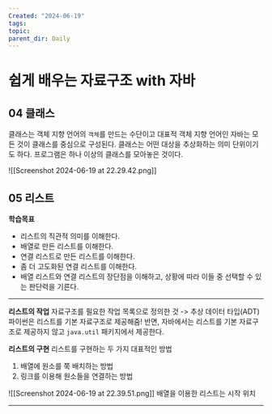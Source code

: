 ```yaml
---
Created: "2024-06-19"
tags: 
topic: 
parent_dir: Daily
---
```

# 쉽게 배우는 자료구조 with 자바
## 04 클래스
클래스는 객체 지향 언어의 `객체`를 만드는 수단이고 대표적 객체 지향 언어인 자바는 모든 것이 클래스를 중심으로 구성된다. 클래스는 어떤 대상을 추상화하는 의미 단위이기도 하다. 프로그램은 하나 이상의 클래스를 모아놓은 것이다. 

![[Screenshot 2024-06-19 at 22.29.42.png]]
## 05 리스트
**학습목표**
- 리스트의 직관적 의미를 이해한다.
- 배열로 만든 리스트를 이해한다. 
- 연결 리스트로 만든 리스트를 이해한다.
- 좀 더 고도화된 연결 리스트를 이해한다.
- 배열 리스트와 연결 리스트의 장단점을 이해하고, 상황에 따라 이들 중 선택할 수 있는 판단력을 기른다. 
---
**리스트의 작업**
자료구조를 필요한 작업 목록으로 정의한 것 -> 추상 데이터 타입(ADT)
파이썬은 리스트를 기본 자료구조로 제공해줌!
반면, 자바에서는 리스트를 기본 자료구조로 제공하지 않고 `java.util` 패키지에서 제공한다.

**리스트의 구현**
리스트를 구현하는 두 가지 대표적인 방법
1. 배열에 원소를 쭉 배치하는 방법
2. 링크를 이용해 원소들을 연결하는 방법
   
![[Screenshot 2024-06-19 at 22.39.51.png]]
배열을 이용한 리스트는 시작 위치 

****